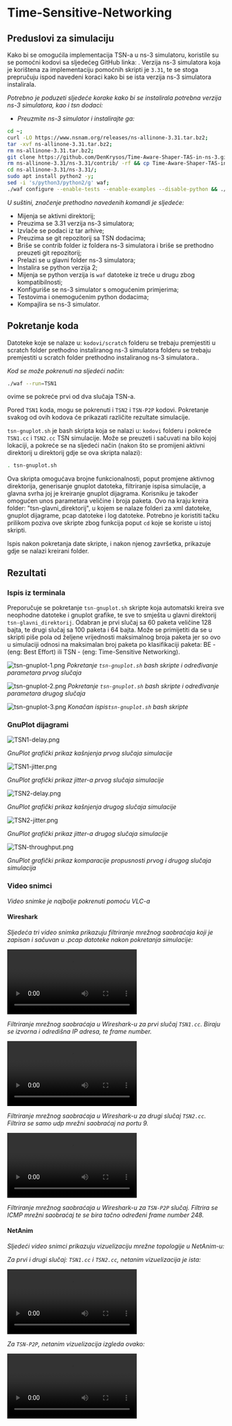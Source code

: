 # Time-Sensitive-Networking

## Preduslovi za simulaciju

Kako bi se omogućila implementacija TSN-a u ns-3 simulatoru, koristile su se pomoćni kodovi sa sljedećeg GitHub linka: [](https://github.com/DenKrysos/Time-Aware-Shaper-TAS-in-ns-3). Verzija ns-3 simulatora koja je korištena za implementaciju pomoćnih skripti je `3.31`, te se stoga prepručuju ispod navedeni koraci kako bi se ista verzija ns-3 simulatora instalirala.

*Potrebno je poduzeti sljedeće korake kako bi se instalirala potrebna verzija ns-3 simulatora, kao i tsn dodaci:*

- *Preuzmite ns-3 simulator i instalirajte ga:*

```bash
cd ~;
curl -LO https://www.nsnam.org/releases/ns-allinone-3.31.tar.bz2;
tar -xvf ns-allinone-3.31.tar.bz2;
rm ns-allinone-3.31.tar.bz2;
git clone https://github.com/DenKrysos/Time-Aware-Shaper-TAS-in-ns-3.git;
rm ns-allinone-3.31/ns-3.31/contrib/ -rf && cp Time-Aware-Shaper-TAS-in-ns-3/ns-3_Implementation/contrib/ ns-allinone-3.31/ns-3.31/contrib/ -r;
cd ns-allinone-3.31/ns-3.31/;
sudo apt install python2 -y;
sed -i 's/python3/python2/g' waf;
./waf configure --enable-tests --enable-examples --disable-python && ./waf build;
```

*U suštini, značenje prethodno navedenih komandi je sljedeće:*

- Mijenja se aktivni direktorij; 
- Preuzima se 3.31 verzija ns-3 simulatora; 
- Izvlače se podaci iz tar arhive; 
- Preuzima se git repozitorij sa TSN dodacima;
- Briše se contrib folder iz foldera ns-3 simulatora i briše se prethodno preuzeti git repozitorij;
- Prelazi se u glavni folder ns-3 simulatora;
- Instalira se python verzija 2;
- Mijenja se python verzija is `waf` datoteke iz treće u drugu zbog kompatibilnosti;
- Konfiguriše se ns-3 simulator s omogućenim primjerima;
- Testovima i onemogućenim python dodacima;
- Kompajlira se ns-3 simulator.

## Pokretanje koda

Datoteke koje se nalaze u: `kodovi/scratch` folderu se trebaju premjestiti u scratch folder prethodno instaliranog ns-3 simulatora folderu se trebaju premjestiti u scratch folder prethodno instaliranog ns-3 simulatora..

*Kod se može pokrenuti na sljedeći način:*

```bash
./waf --run=TSN1
```

ovime se pokreće prvi od dva slučaja TSN-a.

Pored `TSN1` koda, mogu se pokrenuti i `TSN2` i `TSN-P2P` kodovi. Pokretanje svakog od ovih kodova će prikazati različite rezultate simulacije.

`tsn-gnuplot.sh` je bash skripta koja se nalazi u: `kodovi` folderu i pokreće `TSN1.cc` i `TSN2.cc` TSN simulacije. Može se preuzeti i sačuvati na bilo kojoj lokaciji, a pokreće se na sljedeći način (nakon što se promijeni aktivni direktorij u direktorij gdje se ova skripta nalazi):

```bash
. tsn-gnuplot.sh
```

Ova skripta omogućava brojne funkcionalnosti, poput promjene aktivnog direktorija, generisanje gnuplot datoteka, filtriranje ispisa simulacije, a glavna svrha joj je kreiranje gnuplot dijagrama. Korisniku je također omogućen unos parametara veličine i broja paketa. Ovo na kraju kreira folder: "tsn-glavni\_direktorij", u kojem se nalaze folderi za xml datoteke, gnuplot dijagrame, pcap datoteke i log datoteke. Potrebno je koristiti tačku prilikom poziva ove skripte zbog funkcija poput `cd` koje se koriste u istoj skripti.

Ispis nakon pokretanja date skripte, i nakon njenog završetka, prikazuje gdje se nalazi kreirani folder.

## Rezultati

### Ispis iz terminala 

Preporučuje se pokretanje `tsn-gnuplot.sh` skripte koja automatski kreira sve neophodne datoteke i gnuplot grafike, te sve to smješta u glavni direktorij `tsn-glavni_direktorij`. Odabran je prvi slučaj sa 60 paketa veličine 128 bajta, te drugi slučaj sa 100 paketa i 64 bajta. Može se primijetiti da se u skripti piše pola od željene vrijednosti maksimalnog broja paketa jer so ovo u simulaciji odnosi na maksimalan broj paketa po klasifikaciji paketa: BE - (eng: Best Effort) ili TSN - (eng: Time-Sensitive Networking).

![tsn-gnuplot-1.png](slike/tsn-gnuplot-1.png)
*Pokretanje `tsn-gnuplot.sh` bash skripte i određivanje parametara prvog slučaja*

![tsn-gnuplot-2.png](slike/tsn-gnuplot-2.png)
*Pokretanje `tsn-gnuplot.sh` bash skripte i određivanje parametara drugog slučaja*

![tsn-gnuplot-3.png](slike/tsn-gnuplot-3.png)
*Konačan ispis`tsn-gnuplot.sh` bash skripte*

### GnuPlot dijagrami

![TSN1-delay.png](slike/gnuplot/TSN1-delay.png)

*GnuPlot grafički prikaz kašnjenja prvog slučaja simulacije*

![TSN1-jitter.png](slike/gnuplot/TSN1-jitter.png)

*GnuPlot grafički prikaz jitter-a prvog slučaja simulacije*

![TSN2-delay.png](slike/gnuplot/TSN2-delay.png)

*GnuPlot grafički prikaz kašnjenja drugog slučaja simulacije*

![TSN2-jitter.png](slike/gnuplot/TSN2-jitter.png)

*GnuPlot grafički prikaz jitter-a drugog slučaja simulacije*

![TSN-throughput.png](slike/gnuplot/TSN-throughput.png)

*GnuPlot grafički prikaz komparacije propusnosti prvog i drugog slučaja simulacija*

### Video snimci

*Video snimke je najbolje pokrenuti pomoću VLC-a*

#### Wireshark

*Sljedeća tri video snimka prikazuju filtriranje mrežnog saobraćaja koji je zapisan i sačuvan u .pcap datoteke nakon pokretanja simulacije:*

![tsn1-wireshark](videi/tsn1-wireshark.mp4)

*Filtriranje mrežnog saobraćaja u Wireshark-u za prvi slučaj `TSN1.cc`. Biraju se izvorna i odredišna IP adresa, te frame number.*

![tsn2-wireshark](videi/tsn2-wireshark.mp4)

*Filtriranje mrežnog saobraćaja u Wireshark-u za drugi slučaj `TSN2.cc`. Filtrira se samo udp mrežni saobraćaj na portu 9.*

![tsn-p2p-wireshark](videi/tsn-p2p-wireshark.mp4)

*Filtriranje mrežnog saobraćaja u Wireshark-u za `TSN-P2P` slučaj. Filtrira se ICMP mrežni saobraćaj te se bira tačno određeni frame number 248.*

#### NetAnim

*Sljedeći video snimci prikazuju vizuelizaciju mrežne topologije u NetAnim-u:*

*Za prvi i drugi slučaj: `TSN1.cc` i `TSN2.cc`, netanim vizuelizacija je ista:*

![tsn-netanim](videi/tsn-netanim.mp4)

*Za `TSN-P2P`, netanim vizuelizacija izgleda ovako:*

![tsn-p2p-netanim](videi/tsn-p2p-netanim.mp4)
